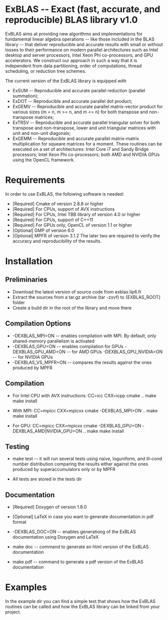 ExBLAS -- Exact (fast, accurate, and reproducible) BLAS library v1.0
=============================================
ExBLAS aims at providing new algorithms and implementations for fundamental 
linear algebra operations -- like those included in the BLAS library -- that 
deliver reproducible and accurate results with small or without losses to their 
performance on modern parallel architectures such as Intel desktop and server 
processors, Intel Xeon Phi co-processors, and GPU accelerators. We construct 
our approach in such a way that it is independent from data partitioning, 
order of computations, thread scheduling, or reduction tree schemes.

The current version of the ExBLAS library is equipped with 
  * ExSUM -- Reproducible and accurate parallel reduction (parallel summation);
  * ExDOT -- Reproducible and accurate parallel dot product;
  * ExGEMV -- Reproducible and accurate parallel matrix-vector product for various sizes (m = n, m >= n, and m <= n) for both transpose and non-transpose matrices;
  * ExTRSV -- Reproducible and accurate parallel triangular solver for both transpose and non-transpose, lower and unit triangular matrices with unit and non-unit diagonals;
  * ExGEMM -- Reproducible and accurate parallel matrix-matrix multiplication for squeare matrices for a moment.
These routines can be executed on a set of architectures: Intel Core i7 and 
Sandy Bridge processors; Intel Xeon Phi co-processors; both AMD and NVIDIA 
GPUs using the OpenCL framework.


Requirements
=============================================
In order to use ExBLAS, the following software is needed:
  * [Required] Cmake of version 2.8.8 or higher
  * [Required] For CPUs, support of AVX instructions
  * [Required] For CPUs, Intel TBB library of version 4.0 or higher
  * [Required] For CPUs, support of C++11
  * [Required] For GPUs only, OpenCL of version 1.1 or higher
  * [Optional] GMP of version 6.0
  * [Optional] MPFR of version 3.1.2
The later two are required to verify the accuracy and reproducibility of the 
results.


Installation
=============================================
Preliminaries
---------------------------------------------
* Download the latest version of source code from
  exblas.lip6.fr
* Extract the sources from a tar.gz archive (tar -zxvf) to {EXBLAS_ROOT} folder
* Create a build dir in the root of the library and move there

Compilation Options
---------------------------------------------
* -DEXBLAS_MPI=ON -- enables compilation with MPI. By default, only shared-memory 
   parallelism is activated
* -DEXBLAS_GPU=ON -- enables compilation for GPUs
   -DEXBLAS_GPU_AMD=ON -- for AMD GPUs
   -DEXBLAS_GPU_NVIDIA=ON -- for NVIDIA GPUs
* -DEXBLAS_VS_MPFR=ON -- compares the results against the ones produced by MPFR

Compilation
---------------------------------------------
* For Intel CPU with AVX instructions: CC=icc CXX=icpp cmake ..
                                       make
                                       make install

* With MPI: CC=mpicc CXX=mpicxx cmake -DEXBLAS_MPI=ON ..
            make
            make install

* For GPU: CC=mpicc CXX=mpicxx cmake -DEXBLAS_GPU=ON -DEXBLAS_AMD|NVIDIA_GPU=ON ..
           make
           make install

Testing
---------------------------------------------
* make test -- it will run several tests using naive, loguniform, and ill-cond
               number distribution comparing the results either against the ones
               produced by superaccumulators only or by MPFR

* All tests are stored in the tests dir

Documentation
---------------------------------------------
* [Required] Doxygen of version 1.8.0

* [Optional] LaTeX in case you want to generate documentation in pdf format

* -DEXBLAS_DOC=ON -- enables generationg of the ExBLAS documentation using Doxygen and LaTeX

* make doc -- command to generate an html version of the ExBLAS documentation

* make pdf -- command to generate a pdf version of the ExBLAS documentation


Examples
=============================================
In the example dir you can find a simple test that shows how the ExBLAS routines 
can be called and how the ExBLAS library can be linked from your project.

